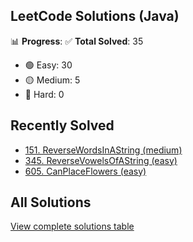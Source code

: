 ## LeetCode Solutions (Java)

📊 **Progress**:
✅ **Total Solved**: 35
- 🟢 Easy: 30
- 🟡 Medium: 5
- 🔴 Hard: 0

## Recently Solved
- [151. ReverseWordsInAString (medium)](src/medium/_151_ReverseWordsInAString.java)
- [345. ReverseVowelsOfAString (easy)](src/easy/_345_ReverseVowelsOfAString.java)
- [605. CanPlaceFlowers (easy)](src/easy/_605_CanPlaceFlowers.java)

## All Solutions
[View complete solutions table](solutions.md)
